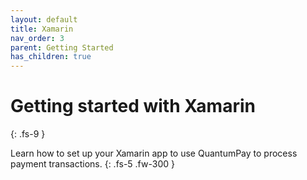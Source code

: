 ```yaml
---
layout: default
title: Xamarin
nav_order: 3
parent: Getting Started
has_children: true
---
```


# Getting started with Xamarin
{: .fs-9 }

Learn how to set up your Xamarin app to use QuantumPay to process payment transactions.
{: .fs-5 .fw-300 }
